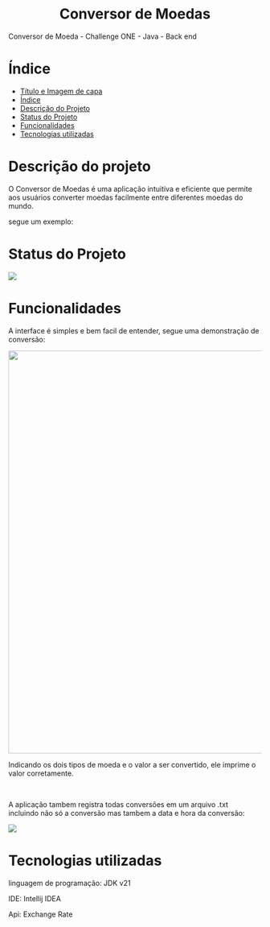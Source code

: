 
<h1 align="center"> Conversor de Moedas </h1>

<p>Conversor de Moeda - Challenge ONE - Java - Back end</p>



# Índice 

* [Título e Imagem de capa](#-conversor-de-moedas-)
* [Índice](#índice)
* [Descrição do Projeto](#descrição-do-projeto)
* [Status do Projeto](#status-do-projeto)
* [Funcionalidades](#funcionalidades)
* [Tecnologias utilizadas](#tecnologias-utilizadas)


# Descrição do projeto

<p>O Conversor de Moedas é uma aplicação intuitiva e eficiente que permite aos usuários converter moedas facilmente entre diferentes moedas do mundo.</p>

<p>segue um exemplo: </p>


# Status do Projeto


<img loading="lazy" src="http://img.shields.io/static/v1?label=STATUS&message=CONCLUIDO&labelColor=%2339362C&color=%23B89931&style=for-the-badge" />

# Funcionalidades

<p>A interface é simples e bem facil de entender, segue uma demonstração de conversão: </p>
<img loading="lazy" src="https://github.com/LucasdeMatheus/ConversordeMoedas/assets/134244848/4e3f2d2c-2bb7-4eda-95ba-93f4b6bc809d" width=800>

<p>Indicando os dois tipos de moeda e o valor a ser convertido, ele imprime o valor corretamente.</p>
<br>

<p>A aplicação tambem registra todas conversões em um arquivo .txt <br>incluindo não só a conversão mas tambem a data e hora da conversão:</p>
<img loading="lazy" src="https://github.com/LucasdeMatheus/ConversordeMoedas/assets/134244848/30d3dd0d-94c3-4d06-b189-86154c7d9250"/>

# Tecnologias utilizadas
<p>linguagem de programação: JDK v21</p>
<p>IDE: Intellij IDEA</p>
<p>Api: Exchange Rate</p>
